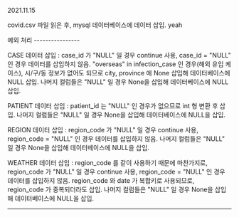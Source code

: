 
2021.11.15 

covid.csv 파일 읽은 후, mysql 데이터베이스에 데이터 삽입. yeah

예외 처리 ----------------

CASE 데이터 삽입
 : case_id 가 "NULL" 일 경우 continue 사용, case_id = "NULL" 인 경우 데이터를 삽입하지 않음.
   "overseas" in infection_case 인 경우(해외 유입 케이스), 시/구/동 정보가 없어도 되므로
   city, province 에 None 삽입해 데이터베이스에 NULL 삽입.
   나머지 컬럼들은 "NULL" 일 경우 None을 삽입해 데이터베이스에 NULL 삽입.
  
 
PATIENT 데이터 삽입
 : patient_id 는 "NULL" 인 경우가 없으므로 int 형 변환 후 삽입.
   나머지 컬럼들은 "NULL" 일 경우 None을 삽입해 데이터베이스에 NULL을 삽입.


REGION 데이터 삽입
 : region_code 가 "NULL" 일 경우 continue 사용, region_code = "NULL" 인 경우 데이터를 삽입하지 않음.
   나머지 컬럼들은 "NULL" 일 경우 None을 삽입해 데이터베이스에 NULL을 삽입.


WEATHER 데이터 삽입
 : region_code 를 같이 사용하기 때문에 마찬가지로,
   region_code 가 "NULL" 일 경우 continue 사용, region_code = "NULL" 인 경우 데이터를 삽입하지 않음.
   region_code 와 date 가 복합키로 사용되므로, region_code 가 중복되더라도 삽입.
   나머지 컬럼들은 "NULL" 일 경우 None을 삽입해 데이터베이스에 NULL을 삽입.
 
-------------------------------------------------------------------------------------------------------------------------------------------------
